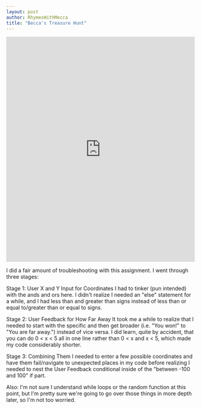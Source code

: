 ```yaml
---
layout: post
author: RhymesWithMecca
title: "Becca's Treasure Hunt"
---
```

 
<iframe src="https://trinket.io/embed/python/394c2838f8" width="100%" height="600" frameborder="0" marginwidth="0" marginheight="0" allowfullscreen></iframe>
 
I did a fair amount of troubleshooting with this assignment.  I went through three stages:

Stage 1: User X and Y Input for Coordinates
I had to tinker (pun intended) with the ands and ors here.  I didn't realize I needed an "else" statement for a while, and I had less than and greater than signs instead of less than or equal to/greater than or equal to signs.
 
Stage 2: User Feedback for How Far Away
It took me a while to realize that I needed to start with the specific and then get broader (i.e. "You won!" to "You are far away.") instead of vice versa.  I did learn, quite by accident, that you can do 0 < x < 5 all in one line rather than 0 < x and x < 5, which made my code considerably shorter.

Stage 3: Combining Them
I needed to enter a few possible coordinates and have them fail/navigate to unexpected places in my code before realizing I needed to nest the User Feedback conditional inside of the "between -100 and 100" if part.
 
Also:
I'm not sure I understand while loops or the random function at this point, but I'm pretty sure we're going to go over those things in more depth later, so I'm not too worried.
